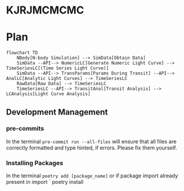 # KJRJMCMCMC

# Plan
```mermaid
flowchart TD
    NBody[N-body Simulation] --> SimData[Obtain Data]
    SimData --API--> NumericLC[Generate Numeric Light Curve] --> TimeSeriesLC[(Time Series Light Curve)]
    SimData --API--> TransParams[Params During Transit] --API--> AnalLC[Analytic Light Curves] --> TimeSeriesLC
    RawData[Raw Data] --> TimeSeriesLC
    TimeSeriesLC --API--> TransitAnal[Transit Analysis] --> LCAnalysis[Light Curve Analysis]
```




## Development Management
### pre-commits
In the terminal
`
pre-commit run --all-files
`
will ensure that all files are correctly formatted and type hinted, if
errors. Please fix them yourself.

### Installing Packages
In the terminal 
`
poetry add [package_name]
`
or if package import already present in import
`
poetry install


